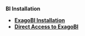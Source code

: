 <strong>BI Installation<strong>

<ul>      
<li><a href="/articles/98_maintenance_and_operational/BI_Installation/01_ExagoBI_Installation.md">ExagoBI Installation</a></li>
<li><a href="/articles/98_maintenance_and_operational/BI_Installation/02_direct_access_ExagoBI.md">Direct Access to ExagoBI</a></li>
	
</ul>
